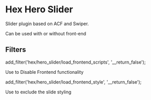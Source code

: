 # Hex Hero Slider

Slider plugin based on ACF and Swiper.

Can be used with or without front-end

## Filters

add_filter('hex/hero_slider/load_frontend_scripts', '__return_false');

Use to Disable Frontend functionality

add_filter('hex/hero_slider/load_frontend_style', '__return_false');

Use to exclude the slide styling